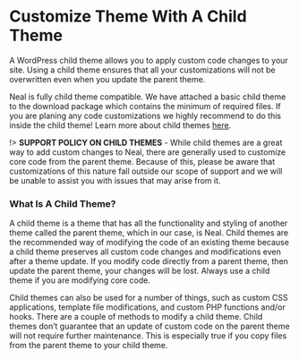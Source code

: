 # Customize Theme With A Child Theme

A WordPress child theme allows you to apply custom code changes to your site. Using a child theme ensures that all your customizations will not be overwritten even when you update the parent theme.

Neal is fully child theme compatible. We have attached a basic child theme to the download package which contains the minimum of required files. If you are planing any code customizations we highly recommend to do this inside the child theme! Learn more about child themes [here](http://codex.wordpresss.org/Child_Themes).

!> **SUPPORT POLICY ON CHILD THEMES** - While child themes are a great way to add custom changes to Neal, there are generally used to customize core code from the parent theme. Because of this, please be aware that customizations of this nature fall outside our scope of support and we will be unable to assist you with issues that may arise from it.


### What Is A Child Theme?

A child theme is a theme that has all the functionality and styling of another theme called the parent theme, which in our case, is Neal. Child themes are the recommended way of modifying the code of an existing theme because a child theme preserves all custom code changes and modifications even after a theme update. If you modify code directly from a parent theme, then update the parent theme, your changes will be lost. Always use a child theme if you are modifying core code.

Child themes can also be used for a number of things, such as custom CSS applications, template file modifications, and custom PHP functions and/or hooks. There are a couple of methods to modify a child theme. Child themes don’t guarantee that an update of custom code on the parent theme will not require further maintenance. This is especially true if you copy files from the parent theme to your child theme.
